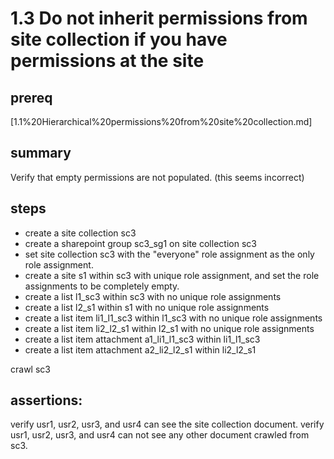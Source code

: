 # 1.3 Do not inherit permissions from site collection if you have permissions at the site

## prereq

[1.1%20Hierarchical%20permissions%20from%20site%20collection.md]

## summary

Verify that empty permissions are not populated. (this seems incorrect)

## steps

* create a site collection sc3
* create a sharepoint group sc3_sg1 on site collection sc3
* set site collection sc3 with the "everyone" role assignment as the only role assignment.
* create a site s1 within sc3 with unique role assignment, and set the role assignments to be completely empty.
* create a list l1_sc3 within sc3 with no unique role assignments
* create a list l2_s1 within s1 with no unique role assignments
* create a list item li1_l1_sc3 within l1_sc3 with no unique role assignments
* create a list item li2_l2_s1 within l2_s1 with no unique role assignments
* create a list item attachment a1_li1_l1_sc3 within li1_l1_sc3
* create a list item attachment a2_li2_l2_s1 within li2_l2_s1

crawl sc3

## assertions:

verify usr1, usr2, usr3, and usr4 can see the site collection document.
verify usr1, usr2, usr3, and usr4 can not see any other document crawled from sc3.
